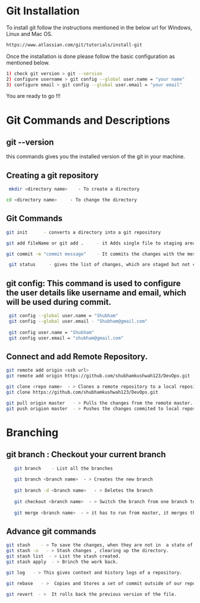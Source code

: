 # Git Installation
To install git follow the instructions mentioned in the below url for Windows, Linux and Mac OS.
 ```bash
 https://www.atlassian.com/git/tutorials/install-git
```
Once the installation is done please follow the basic configuration as mentioned below.
```bash
1) check git version > git --version
2) configure username > git config --global user.name = "your name"
3) configure email > git config --global user.email = "your email"
```
You are ready to go !!!

# Git Commands and Descriptions

## git --version
this commands gives you the installed version of the git in your machine.

## Creating a git repository
 ```bash
  mkdir <directory name>    - To create a directory
```
```bash
cd <directory name>     - To change the directory
 ``` 
## Git Commands 
  ```bash
  git init      - converts a directory into a git repository
 ```
  ```bash
  git add fileName or git add .     - it Adds single file to staging area or add all the files to staging area
 ```
  ```bash
  git commit -m "commit message"    - It commits the changes with the message.
 ```

```bash
 git status     - gives the list of changes, which are staged but not commited.
 ```



  ## git config: This command is used to configure the user details like username and email, which will be used during commit.
  
  ```bash
   git config --global user.name = "Shubham"
   git config --global user.email - "Shubham@gmail.com"
   
   git config user.name = "Shubham"
   git config user.email = "shubham@gmail.com"
 ```
 
 ## Connect and add Remote Repository.
 ```bash
 git remote add origin <ssh url>
 git remote add origin https://github.com/shubhamkushwah123/DevOps.git
 
 git clone <repo name>  - > Clones a remote repository to a local repository
 git clone https://github.com/shubhamkushwah123/DevOps.git
 
 git pull origin master   - > Pulls the changes from the remote master.
 git push origion master  - > Pushes the changes commited to local repository to the remote repository
  ```
  
   # Branching 
 ## git branch : Checkout your current branch
 ```bash
    git branch    - List all the branches
    
    git branch <branch name>  - > Creates the new branch
    
    git branch -d <branch name>   - > Deletes the branch
    
    git checkout <branch name>  - > Switch the branch from one branch to another
    
    git merge <branch name>  - > it has to run from master, it merges the another branch to master branch.

 ```
  
  ## Advance git commands
 ```bash
 git stash    - > To save the changes, when they are not in  a state of commit.
 git stash -u   - > Stash changes , clearing up the directory.
 git stash list  - > List the stash created.
 git stash apply  - > Brinch the work back.
 
 git log   - > This gives context and history logs of a repository.
 
 git rebase   - >  Copies and Stores a set of commit outside of our repository
 
 git revert  - >  It rolls back the previous version of the file.
 ```
 
 

 
